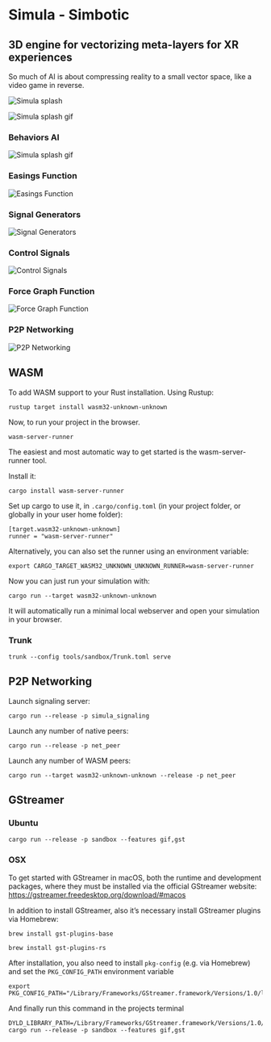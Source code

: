 # Simula - Simbotic

## 3D engine for vectorizing meta-layers for XR experiences
So much of AI is about compressing reality to a small vector space, like a video game in reverse.

![Simula splash](docs/splash.png)

![Simula splash gif](docs/Simula__main.gif)

### Behaviors AI
![Simula splash gif](docs/behaviors.gif)

### Easings Function

![Easings Function](docs/easings_functions.png)

### Signal Generators

![Signal Generators](docs/signal_generators.png)

### Control Signals

![Control Signals](docs/control_signals.png)

### Force Graph Function

![Force Graph Function](docs/force_graph_function.png)

### P2P Networking

![P2P Networking](docs/p2p.png)

## WASM
To add WASM support to your Rust installation. Using Rustup:
```
rustup target install wasm32-unknown-unknown
```

Now, to run your project in the browser.
```
wasm-server-runner
```

The easiest and most automatic way to get started is the wasm-server-runner tool.

Install it:
```
cargo install wasm-server-runner
```

Set up cargo to use it, in `.cargo/config.toml` (in your project folder, or globally in your user home folder):
```
[target.wasm32-unknown-unknown]
runner = "wasm-server-runner"
```

Alternatively, you can also set the runner using an environment variable:

```
export CARGO_TARGET_WASM32_UNKNOWN_UNKNOWN_RUNNER=wasm-server-runner
```

Now you can just run your simulation with:
```
cargo run --target wasm32-unknown-unknown
```

It will automatically run a minimal local webserver and open your simulation in your browser.

### Trunk
```
trunk --config tools/sandbox/Trunk.toml serve
```

## P2P Networking

Launch signaling server:
```
cargo run --release -p simula_signaling
```

Launch any number of native peers:
```
cargo run --release -p net_peer
```

Launch any number of WASM peers:
```
cargo run --target wasm32-unknown-unknown --release -p net_peer
```

## GStreamer

### Ubuntu
```
cargo run --release -p sandbox --features gif,gst
```

### OSX
To get started with GStreamer in macOS, both the runtime and development packages, where they must be installed via the official GStreamer website: https://gstreamer.freedesktop.org/download/#macos

In addition to install GStreamer, also it’s necessary install GStreamer plugins via Homebrew:
```
brew install gst-plugins-base
```
```
brew install gst-plugins-rs
```
After installation, you also need to install `pkg-config` (e.g. via Homebrew) and set the `PKG_CONFIG_PATH` environment variable
```
export PKG_CONFIG_PATH="/Library/Frameworks/GStreamer.framework/Versions/1.0/lib/pkgconfig${PKG_CONFIG_PATH:+:$PKG_CONFIG_PATH}"
```
And finally run this command in the projects terminal
```
DYLD_LIBRARY_PATH=/Library/Frameworks/GStreamer.framework/Versions/1.0/lib cargo run --release -p sandbox --features gif,gst
```
